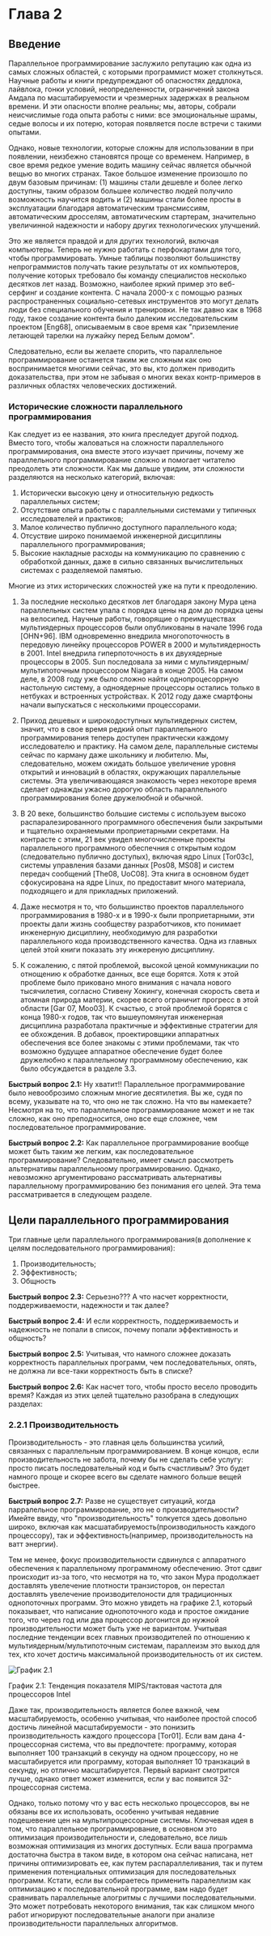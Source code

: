 # Глава 2
## Введение

Параллельное программирование заслужило репутацию как одна из самых сложных областей, с которыми программист может столкнуться. Научные работы и книги предупреждают об опасностях деддлока, лайвлока, гонки условий, неопределенности, ограничений закона Амдала по масштабируемости и чрезмерных задержках в реальном времени. И эти опасности вполне реальны; мы, авторы, собрали неисчислимые года опыта работы с ними: все эмоциональные шрамы, седые волосы и их потерю, которая появляется после встречи с такими опытами.

Однако, новые технологии, которые сложны для использовании в при появлении, неизбежно становятся проще со временем. Например, в свое время редкое умение водить машину сейчас является обычной вещью во многих странах. Такое большое изменение произошло по двум базовым причинам: (1) машины стали дешевле и более легко доступны, таким образом большее количество людей получило возможность научится водить и (2) машины стали более просты в эксплуатации благодаря автоматическим трансмиссиям, автоматическим дросселям, автоматическим стартерам, значительно увеличинной надежности и набору других технологических улучшений.

Это же является правдой и для других технологий, включая компьютеры. Теперь не нужно работать с перфокартами для того, чтобы программировать.
Умные таблицы позволяют большинству непрограммистов получать такие результаты от их компьютеров, получение которых требовало бы команду специалистов несколько десятков лет назад. Возможно, наиболее яркий пример это веб-серфинг и создание контента. С начала 2000-x с помощью разных распространенных социально-сетевых инструментов это могут делать люди без специального обучения и тренировки. Не так давно как в 1968 году, такое создание контента было далеким исследовательским проектом [Eng68], описываемым в свое время как "приземление летающей тарелки на лужайку перед Белым домом".

Следовательно, если вы желаете спорить, что параллельное программирование останется таким же сложным как оно воспринимается многими сейчас, это вы, кто должен приводить доказательства, при этом не забывая о многих веках контр-примеров в различных областях человеческих достижений. 

### Исторические сложности параллельного программирования

Как следует из ее названия, это книга преследует другой подход. Вместо того, чтобы жаловаться на сложности параллельного программирования, она вместе этого изучает причины, почему же параллельного программирование сложно и помогает читателю преодолеть эти сложности. Как мы дальше увидим, эти сложности разделяются на несколько категорий, включая:

1. Исторически высокую цену и относительную редкость параллельных систем;
2. Отсутствие опыта работы с параллельными системами у типичных исследователей и практиков;
3. Малое количество публично доступного параллельного кода;
4. Отсуствие широко понимаемой инженерной дисциплины параллельного программирования;
5. Высокие накладные расходы на коммуникацию по сравнению с обработкой данных, даже в сильно связанных вычислительных системах с разделяемой памятью.

Многие из этих исторических сложностей уже на пути к преодолению. 
1. За последние несколько десятков лет благодаря закону Мура цена параллельных систем упала с порядка цены на дом до порядка цены на велосипед. Научные работы, говорящие о преимуществах мультиядерных процессоров были опубликованы в начале 1996 года [OHN+96]. IBM одновременно внедрила многопоточность в передовую линейку процессоров POWER в 2000 и мультиядерность в 2001. Intel внедрила гиперпоточность в их двухядерные процессоры в 2005. Sun последовала за ними с мультиядерным/мультипоточным процессором Niagara в конце 2005. На самом деле, в 2008 году уже было сложно найти однопроцесоррную настольную систему, а одноядерные процессоры остались только в нетбуках и встроенных устройствах. К 2012 году даже смартфоны начали выпускаться с несколькими процессорами.

2. Приход дешевых и широкодоступных мультиядерных систем, значит, что в свое время редкий опыт параллельного программирования теперь доступен практически каждому исследователю и практику. На самом деле, параллельные системы сейчас по карману даже школьнику и любителю. Мы, следовательно, можем ожидать большое увеличение уровня открытий и инноваций в областях, окружающих параллельные системы. Эта увеличивающаяся знакомость через некоторе время сделает однажды ужасно дорогую область параллельного программирования более дружелюбной и обычной. 

3. В 20 веке, большинство большие системы с используем высоко распаралезированного программного обеспечения были закрытыми и тщательно охраняемыми проприетарными секретами. На контрасте с этим, 21 век увидел многочисленные проекты параллельного программного обеспечния с открытым кодом (следовательно  публично доступых), включая ядро Linux [Tor03c], системы управления базами данных [Pos08, MS08] и систем передач сообщений [The08, UoC08]. Эта книга в основном будет сфокусирована на ядре Linux, по предоставит много материала, подходящего и для прикладных приложений.

4. Даже несмотря н то, что большинство проектов параллельного программирования в 1980-х и в 1990-х были проприетарными, эти проекты дали жизнь сообществу разработчиков, кто понимает инженерную дисциплину, необходимую для разработки параллельного кода производственного качества. Одна из главных целей этой книги показать эту инжереную дисциплину.

5. К сожалению, с пятой проблемой, высокой ценой коммуникации по отнощению к обработке данных, все еще борятся. Хотя к этой проблеме было приковано много внимания с начала нового тысячилетия, согласно Стивену Хокингу, конечная скорость света и атомная природа материи, скорее всего ограничит прогресс в этой области [Gar 07, Moo03]. К счастью, с этой проблемой борятся с конца 1980-х годов, так что вышеупомянутая инженерная дисциплина разработала практичные и эффективные стратегии для ее обхождения. В добавок, проектировщики аппаратных обеспечения все более знакомы с этими проблемами, так что возможно будущее аппаратное обеспечение будет более дружелюбно к параллельному программному обеспечению, как было обсуждается в разделе 3.3.

**Быстрый вопрос 2.1:** Ну хватит!! Параллельное программирование было невооброзимо сложным многие десятилетия. Вы же, судя по всему, указывате на то, что оно не так сложно. На что вы намекаете?
Несмотря на то, что параллельное программирование может и не так сложно, как оно преподносится, оно все еще сложнее, чем последовательное программирование.

**Быстрый вопрос 2.2:** Как параллельное программирование вообще может быть таким же легким, как последовательное программирование?
Следовательно, имеет смысл рассмотреть альтернативы параллельноому программированию. Однако, невозможно аргументировано рассматривать альтернативы параллельному программированию без понимания его целей. Эта тема рассматривается в следующем разделе.

## Цели параллельного программирования

Три главные цели параллельного программирования(в дополнение к целям последовательного программирования):
1. Производительность;
2. Эффективность;
3. Общность

**Быстрый вопрос 2.3:** Серьезно??? А что насчет корректности, поддерживаемости, надежности и так далее?

**Быстрый вопрос 2.4:** И если корректность, поддерживаемость и надежность не попали в список, почему попали эффективность и общность?

**Быстрый вопрос 2.5:** Учитывая, что  намного сложнее доказать корректность параллельных программ, чем последовательных, опять, не должна ли все-таки корректность быть в списке?

**Быстрый вопрос 2.6:** Как насчет того, чтобы просто весело проводить время?
Каждая из этих целей тщательно разобрана в следующих разделах:

### 2.2.1 Производительность
Производительность - это главная цель большинства усилий, связанных с параллельным программированием. В конце концов, если производительность не забота, почему бы не сделать себе услугу: просто писать последовательный код и быть счастливым? Это будет намного проще и скорее всего вы сделате намного больше вещей быстрее.

**Быстрый вопрос 2.7:** Разве не существует ситуаций, когда парралельное программирование, это не о производительности?
Имейте ввиду, что "производительность" толкуется здесь довольно широко, включая как масшатабируемость(производильность каждого процессору), так и эффективность(например, производительность на ватт энергии).

Тем не менее, фокус производительности сдвинулся с аппаратного обеспечения к параллельному программному обеспечению. Этот сдвиг происходит из-за того, что несмотря на то, что закон Мура продолжает доставлять увелечение плотности транзисторов, он перестал доставлять увелечение производителоности для традиционных однопоточных программ. Это можно увидеть на графике 2.1, который показывает, что написание однопоточного кода и простое ожидание того, что через год или два процессор догонится до нужной производительности может быть уже не вариантом. Учитывая последние тенденции всех главных производителей по отношению к мультиядерным/мультипоточным системам, параллеизм это выход для тех, кто хочет достичь максимальной производительность от их систем.

![График 2.1](../master/clockfreq.png?raw=true)

График 2.1: Тенденция показателя MIPS/тактовая частота для процессоров Intel

Даже так, производительность является более важной, чем масштабируемость, особенно учитывая, что наиболее простой способ достичь линейной масштабируемости - это понизить производительность каждого процессора [Tor01]. Если вам дана 4-процессорная система, что вы предпочтете: программу, которая выполняет 100 транзакций в секунду на одном процессору, но не масштабируется или программу, которая выполняет 10 транзкаций в секунду, но отлично масштабируется. Первый вариант смотрится лучше, однако ответ может изменится, если у вас появится 32-процессорная система. 

Однако, только потому что у вас есть несколько процессоров, вы не обязаны все их использовать, особенно учитывая недавние подешевение цен на мультипроцессорные системы. Ключевая идея в том, что параллельное программирование, в основном это оптимизация производительности и, следовательно, все лишь возможная оптимизация из многих доступных. Если ваша программа достаточна быстра в таком виде, в котором она сейчас написана, нет причины оптимизировать ее, как путем распараллеливания, так и путем применения потенциальных оптимизация для последовательных программ. Кстати, если вы собираетесь применить паралеллизм как оптимизацию к последовательной программе, вам надо будет сравнивать параллельные алогритмы с лучшими последовательными. Это может потребовать некоторого внимания, так как слишком много работ игнорируют последовательные аналоги при анализе производительности параллельных алгоритмов.

